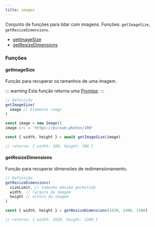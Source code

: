 ```yaml
---
title: images
---
```


Conjunto de funções para lidar com imagens.
Funções: `getImageSize`, `getResizeDimensions`.

- [getImageSize](/helpers/images/#getImageSize)
- [getResizeDimensions](/helpers/images/#getResizeDimensions)

### Funções

#### getImageSize
Função para recuperar os tamanhos de uma imagem.

::: warning
Esta função retorna uma [Promise](https://developer.mozilla.org/pt-BR/docs/Web/JavaScript/Reference/Global_Objects/Promise).
:::

```js
// Definição
getImageSize(
  image // Elemento <img>
)

const image = new Image()
image.src = 'https://picsum.photos/200'

const { width, height } = await getImageSize(image)

// retorna: { width: 200, height: 200 }
```

#### getResizeDimensions
Função para recuperar dimensões de redimensionamento.

```js
// Definição
getResizeDimensions(
  sizeLimit, // tamanho máximo permitido
  width, // largura da imagem
  height // altura da imagem
)

const { width, height } = getResizeDimensions(1920, 2400, 1500)

// retorna: { width: 1920, height: 1200 }
```
